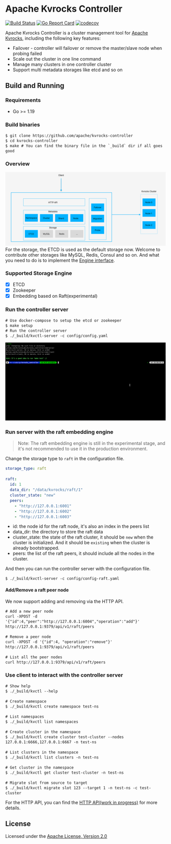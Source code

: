 # Apache Kvrocks Controller

[![Build Status](https://github.com/apache/kvrocks-controller/workflows/CI%20Actions/badge.svg)](https://github.com/apache/kvrocks-controller/actions) [![Go Report Card](https://goreportcard.com/badge/github.com/apache/kvrocks-controller)](https://goreportcard.com/report/github.com/apache/kvrocks-controller) [![codecov](https://codecov.io/gh/apache/kvrocks-controller/branch/unsteable/graph/badge.svg?token=EKU6KU5IWK)](https://codecov.io/gh/apache/kvrocks-controller)

Apache Kvrocks Controller is a cluster management tool for [Apache Kvrocks](https://github.com/apache/incubator-kvrocks), including the following key features:

* Failover - controller will failover or remove the master/slave node when probing failed
* Scale out the cluster in one line command
* Manage many clusters in one controller cluster
* Support multi metadata storages like etcd and so on

## Build and Running

### Requirements

* Go >= 1.19

### Build binaries

```shell
$ git clone https://github.com/apache/kvrocks-controller
$ cd kvrocks-controller
$ make # You can find the binary file in the `_build` dir if all goes good
```
### Overview
![image](docs/images/overview.png)
For the storage, the ETCD is used as the default storage now. Welcome to contribute other storages like MySQL, Redis, Consul and so on. And what you need to do is to implement the [Engine interface](https://github.com/apache/kvrocks-controller/blob/unstable/store/engine/engine.go).

### Supported Storage Engine

- [x] ETCD
- [x] Zookeeper
- [x] Embedding based on Raft(experimental)

### Run the controller server

```shell
# Use docker-compose to setup the etcd or zookeeper
$ make setup
# Run the controller server
$ ./_build/kvctl-server -c config/config.yaml
```

![image](docs/images/server.gif)

### Run server with the raft embedding engine

> Note: The raft embedding engine is still in the experimental stage, and it's not recommended to use it in the production environment.

Change the storage type to `raft` in the configuration file.

```yaml
storage_type: raft

raft:
  id: 1
  data_dir: "/data/kvrocks/raft/1"
  cluster_state: "new"
  peers:
    - "http://127.0.0.1:6001"
    - "http://127.0.0.1:6002"
    - "http://127.0.0.1:6003"
```

- id: the node id for the raft node, it's also an index in the peers list
- data_dir: the directory to store the raft data
- cluster_state: the state of the raft cluster, it should be `new` when the cluster is initialized. And it should be `existing` when the cluster is already bootstrapped.
- peers: the list of the raft peers, it should include all the nodes in the cluster.

And then you can run the controller server with the configuration file.

```shell
$ ./_build/kvctl-server -c config/config-raft.yaml
```

#### Add/Remove a raft peer node

We now support adding and removing via the HTTP API.

```shell
# Add a new peer node
curl -XPOST -d '{"id":4,"peer":"http://127.0.0.1:6004","operation":"add"}'  http://127.0.0.1:9379/api/v1/raft/peers

# Remove a peer node
curl -XPOST -d '{"id":4, "operation":"remove"}'  http://127.0.0.1:9379/api/v1/raft/peers

# List all the peer nodes
curl http://127.0.0.1:9379/api/v1/raft/peers
```

### Use client to interact with the controller server

```shell
# Show help
$ ./_build/kvctl --help

# Create namespace
$ ./_build/kvctl create namespace test-ns

# List namespaces
$ ./_build/kvctl list namespaces

# Create cluster in the namespace
$ ./_build/kvctl create cluster test-cluster --nodes 127.0.0.1:6666,127.0.0.1:6667 -n test-ns

# List clusters in the namespace
$ ./_build/kvctl list clusters -n test-ns

# Get cluster in the namespace
$ ./_build/kvctl get cluster test-cluster -n test-ns

# Migrate slot from source to target
$ ./_build/kvctl migrate slot 123 --target 1 -n test-ns -c test-cluster
```

For the HTTP API, you can find the [HTTP API(work in progress)](docs/API.md) for more details.

## License

Licensed under the [Apache License, Version 2.0](LICENSE)
